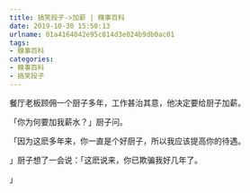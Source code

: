 ```yaml
---
title: 搞笑段子->加薪 | 糗事百科
date: 2019-10-30 15:50:13
urlname: 01a4164042e95c814d3e024b9db0ac01
tags: 
- 糗事百科
categories:
- 糗事百科
- 搞笑段子
---
```

餐厅老板顾佣一个厨子多年，工作甚治其意，他决定要给厨子加薪。

「你为何要加我薪水？」厨子问。

「因为这麽多年来，你一直是个好厨子，所以我应该提高你的待遇。

」厨子想了一会说：「这麽说来，你已欺骗我好几年了。

」


